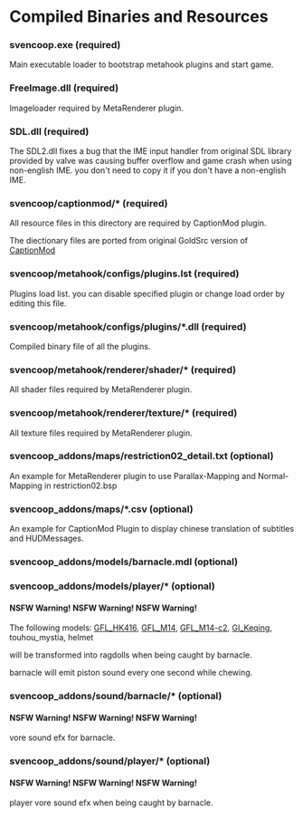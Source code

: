 # Compiled Binaries and Resources

### svencoop.exe (required)

Main executable loader to bootstrap metahook plugins and start game.

### FreeImage.dll (required)

Imageloader required by MetaRenderer plugin.

### SDL.dll (required)

The SDL2.dll fixes a bug that the IME input handler from original SDL library provided by valve was causing buffer overflow and game crash when using non-english IME. you don't need to copy it if you don't have a non-english IME.

### svencoop/captionmod/* (required)

All resource files in this directory are required by CaptionMod plugin.

The diectionary files are ported from original GoldSrc version of [CaptionMod](https://github.com/hzqst/CaptionMod)

### svencoop/metahook/configs/plugins.lst (required)

Plugins load list. you can disable specified plugin or change load order by editing this file.

### svencoop/metahook/configs/plugins/*.dll (required)

Compiled binary file of all the plugins.

### svencoop/metahook/renderer/shader/* (required)

All shader files required by MetaRenderer plugin.

### svencoop/metahook/renderer/texture/* (required)

All texture files required by MetaRenderer plugin.

### svencoop_addons/maps/restriction02_detail.txt (optional)

An example for MetaRenderer plugin to use Parallax-Mapping and Normal-Mapping in restriction02.bsp

### svencoop_addons/maps/*.csv (optional)

An example for CaptionMod Plugin to display chinese translation of subtitles and HUDMessages.

### svencoop_addons/models/barnacle.mdl (optional)

### svencoop_addons/models/player/* (optional)

#### NSFW Warning! NSFW Warning! NSFW Warning!

The following models: [GFL_HK416](https://gamebanana.com/mods/167185), [GFL_M14](https://gamebanana.com/mods/167065), [GFL_M14-c2](https://gamebanana.com/mods/167065), [GI_Keqing](https://gamebanana.com/mods/290942), touhou_mystia, helmet

will be transformed into ragdolls when being caught by barnacle.

barnacle will emit piston sound every one second while chewing.

### svencoop_addons/sound/barnacle/* (optional)

#### NSFW Warning! NSFW Warning! NSFW Warning!

vore sound efx for barnacle.

### svencoop_addons/sound/player/* (optional)

#### NSFW Warning! NSFW Warning! NSFW Warning!

player vore sound efx when being caught by barnacle.
